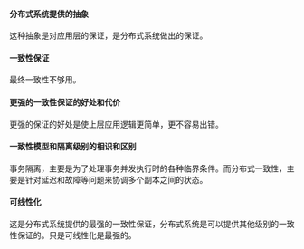 #### 分布式系统提供的抽象
这种抽象是对应用层的保证，是分布式系统做出的保证。

#### 一致性保证
最终一致性不够用。

#### 更强的一致性保证的好处和代价
更强的保证的好处是使上层应用逻辑更简单，更不容易出错。

#### 一致性模型和隔离级别的相识和区别
事务隔离，主要是为了处理事务并发执行时的各种临界条件。而分布式一致性，主要是针对延迟和故障等问题来协调多个副本之间的状态。

#### 可线性化
这是分布式系统提供的最强的一致性保证，分布式系统是可以提供其他级别的一致性保证的。只是可线性化是最强的。
